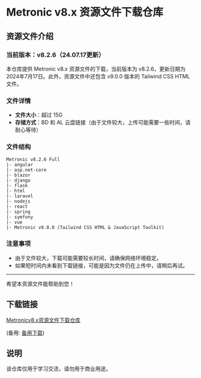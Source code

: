 # Metronic v8.x 资源文件下载仓库

## 资源文件介绍

### 当前版本：v8.2.6（24.07.17更新）

本仓库提供 Metronic v8.x 资源文件的下载，当前版本为 v8.2.6，更新日期为 2024年7月17日。此外，资源文件中还包含 v9.0.0 版本的 Tailwind CSS HTML 文件。

### 文件详情

- **文件大小**：超过 15G
- **存储方式**：BD 和 AL 云盘链接（由于文件较大，上传可能需要一些时间，请耐心等待）

### 文件结构

```
Metronic v8.2.6 Full
|- angular
|- asp.net-core
|- blazor
|- django
|- flask
|- html
|- laravel
|- nodejs
|- react
|- spring
|- symfony
|- vue
|- Metronic v9.0.0 (Tailwind CSS HTML & JavaScript Toolkit)
```

### 注意事项

- 由于文件较大，下载可能需要较长时间，请确保网络环境稳定。
- 如果短时间内未看到下载链接，可能是因为文件仍在上传中，请稍后再试。

---

希望本资源文件能帮助到您！

## 下载链接
[Metronicv8.x资源文件下载仓库](https://pan.quark.cn/s/5e5e2f7fa68b) 

(备用: [备用下载](https://pan.baidu.com/s/1d32PbB4CZ7L2RyrEephcKw?pwd=7xr5))

## 说明

该仓库仅用于学习交流，请勿用于商业用途。
